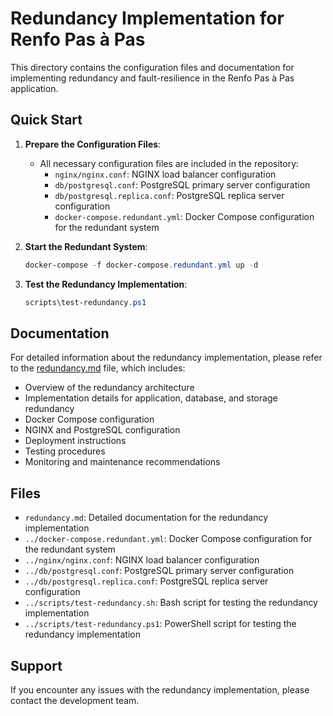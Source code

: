 # Redundancy Implementation for Renfo Pas à Pas

This directory contains the configuration files and documentation for implementing redundancy and fault-resilience in the Renfo Pas à Pas application.

## Quick Start

1. **Prepare the Configuration Files**:
   - All necessary configuration files are included in the repository:
     - `nginx/nginx.conf`: NGINX load balancer configuration
     - `db/postgresql.conf`: PostgreSQL primary server configuration
     - `db/postgresql.replica.conf`: PostgreSQL replica server configuration
     - `docker-compose.redundant.yml`: Docker Compose configuration for the redundant system

2. **Start the Redundant System**:
   ```powershell
   docker-compose -f docker-compose.redundant.yml up -d
   ```

3. **Test the Redundancy Implementation**:
   ```powershell
   scripts\test-redundancy.ps1
   ```

## Documentation

For detailed information about the redundancy implementation, please refer to the [redundancy.md](redundancy.md) file, which includes:

- Overview of the redundancy architecture
- Implementation details for application, database, and storage redundancy
- Docker Compose configuration
- NGINX and PostgreSQL configuration
- Deployment instructions
- Testing procedures
- Monitoring and maintenance recommendations

## Files

- `redundancy.md`: Detailed documentation for the redundancy implementation
- `../docker-compose.redundant.yml`: Docker Compose configuration for the redundant system
- `../nginx/nginx.conf`: NGINX load balancer configuration
- `../db/postgresql.conf`: PostgreSQL primary server configuration
- `../db/postgresql.replica.conf`: PostgreSQL replica server configuration
- `../scripts/test-redundancy.sh`: Bash script for testing the redundancy implementation
- `../scripts/test-redundancy.ps1`: PowerShell script for testing the redundancy implementation

## Support

If you encounter any issues with the redundancy implementation, please contact the development team.